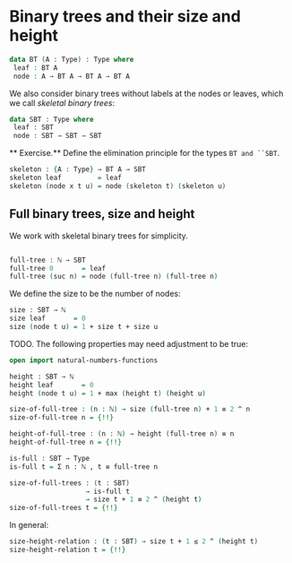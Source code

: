 <!--
```agda
{-# OPTIONS --without-K --safe #-}

module binary-trees-type where

open import prelude
```
-->
# Binary trees and their size and height

```agda
data BT (A : Type) : Type where
 leaf : BT A
 node : A → BT A → BT A → BT A
```
We also consider binary trees without labels at the nodes or leaves, which we call *skeletal binary trees*:
```agda
data SBT : Type where
 leaf : SBT
 node : SBT → SBT → SBT
```
** Exercise.** Define the elimination principle for the types `BT and ``SBT`.

```agda
skeleton : {A : Type} → BT A → SBT
skeleton leaf         = leaf
skeleton (node x t u) = node (skeleton t) (skeleton u)
```

## Full binary trees, size and height

We work with skeletal binary trees for simplicity.

```agda

full-tree : ℕ → SBT
full-tree 0       = leaf
full-tree (suc n) = node (full-tree n) (full-tree n)

```
We define the size to be the number of nodes:
```agda
size : SBT → ℕ
size leaf       = 0
size (node t u) = 1 + size t + size u
```
TODO. The following properties may need adjustment to be true:
```agda
open import natural-numbers-functions

height : SBT → ℕ
height leaf       = 0
height (node t u) = 1 + max (height t) (height u)
```
```agda
size-of-full-tree : (n : ℕ) → size (full-tree n) + 1 ≡ 2 ^ n
size-of-full-tree n = {!!}

height-of-full-tree : (n : ℕ) → height (full-tree n) ≡ n
height-of-full-tree n = {!!}

is-full : SBT → Type
is-full t = Σ n ꞉ ℕ , t ≡ full-tree n

size-of-full-trees : (t : SBT)
                   → is-full t
                   → size t + 1 ≡ 2 ^ (height t)
size-of-full-trees t = {!!}

```
In general:
```agda
size-height-relation : (t : SBT) → size t + 1 ≤ 2 ^ (height t)
size-height-relation t = {!!}
```
